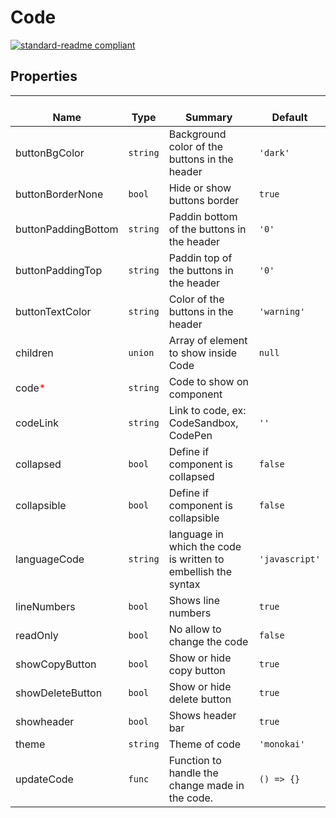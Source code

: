 # Code
  [![standard-readme compliant](https://img.shields.io/badge/standard--readme-OK-green.svg?style=flat-square)](https://github.com/RichardLitt/standard-readme)
  

  ## Properties
  | </br>Name | </br>Type | </br>Summary | </br>Default | 
| ---- | ---- | ---- | ---- |
| buttonBgColor | `string` | Background color of the buttons in the header | `'dark'` |
| buttonBorderNone | `bool` | Hide or show buttons border | `true` |
| buttonPaddingBottom | `string` | Paddin bottom of the buttons in the header | `'0'` |
| buttonPaddingTop | `string` | Paddin top of the buttons in the header | `'0'` |
| buttonTextColor | `string` | Color of the buttons in the header | `'warning'` |
| children | `union` | Array of element to show inside Code | `null` |
| code<font color="red">*</font> | `string` | Code to show on component |  |
| codeLink | `string` | Link to code, ex: CodeSandbox, CodePen | `''` |
| collapsed | `bool` | Define if component is collapsed | `false` |
| collapsible | `bool` | Define if component is collapsible | `false` |
| languageCode | `string` | language in which the code is written to embellish the syntax | `'javascript'` |
| lineNumbers | `bool` | Shows line numbers | `true` |
| readOnly | `bool` | No allow to change the code | `false` |
| showCopyButton | `bool` | Show or hide copy button | `true` |
| showDeleteButton | `bool` | Show or hide delete button | `true` |
| showheader | `bool` | Shows header bar | `true` |
| theme | `string` | Theme of code | `'monokai'` |
| updateCode | `func` | Function to handle the change made in the code. | `() => {}` |